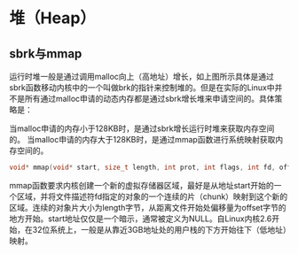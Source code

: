 堆（Heap）
===============


## sbrk与mmap

运行时堆一般是通过调用malloc向上（高地址）增长，如上图所示具体是通过sbrk函数移动内核中的一个叫做brk的指针来控制堆的。但是在实际的Linux中并不是所有通过malloc申请的动态内存都是通过sbrk增长堆来申请空间的。具体策略是：

当malloc申请的内存小于128KB时，是通过sbrk增长运行时堆来获取内存空间的。
当malloc申请的内存大于128KB时，是通过mmap函数进行系统映射获取内存空间的。

```c
void* mmap(void* start, size_t length, int prot, int flags, int fd, off_t offset);
```

mmap函数要求内核创建一个新的虚拟存储器区域，最好是从地址start开始的一个区域，并将文件描述符fd指定的对象的一个连续的片（chunk）映射到这个新的区域。连续的对象片大小为length字节，从距离文件开始处偏移量为offset字节的地方开始。start地址仅仅是一个暗示，通常被定义为NULL。自Linux内核2.6开始，在32位系统上，一般是从靠近3GB地址处的用户栈的下方开始往下（低地址）映射。



